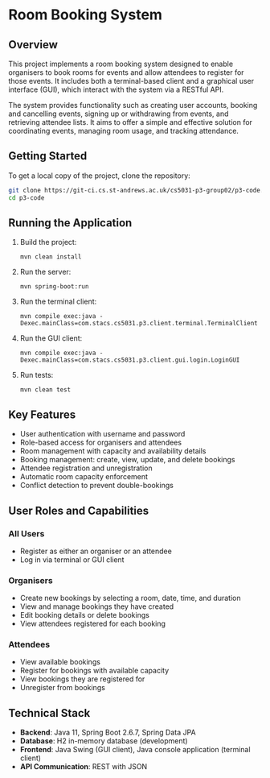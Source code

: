 # Room Booking System

## Overview

This project implements a room booking system designed to enable organisers to book rooms for events and allow attendees to register for those events. It includes both a terminal-based client and a graphical user interface (GUI), which interact with the system via a RESTful API.

The system provides functionality such as creating user accounts, booking and cancelling events, signing up or withdrawing from events, and retrieving attendee lists. It aims to offer a simple and effective solution for coordinating events, managing room usage, and tracking attendance.

## Getting Started

To get a local copy of the project, clone the repository:

```bash
git clone https://git-ci.cs.st-andrews.ac.uk/cs5031-p3-group02/p3-code.git
cd p3-code
```

## Running the Application

1. Build the project:

    ```
    mvn clean install
    ```

2. Run the server:

    ```
    mvn spring-boot:run
    ```

3. Run the terminal client:

    ```
    mvn compile exec:java -Dexec.mainClass=com.stacs.cs5031.p3.client.terminal.TerminalClient
    ```

4. Run the GUI client:

    ```
    mvn compile exec:java -Dexec.mainClass=com.stacs.cs5031.p3.client.gui.login.LoginGUI
    ```

5. Run tests:

    ```
    mvn clean test
    ```

## Key Features

- User authentication with username and password
- Role-based access for organisers and attendees
- Room management with capacity and availability details
- Booking management: create, view, update, and delete bookings
- Attendee registration and unregistration
- Automatic room capacity enforcement
- Conflict detection to prevent double-bookings

## User Roles and Capabilities

### All Users

- Register as either an organiser or an attendee
- Log in via terminal or GUI client

### Organisers

- Create new bookings by selecting a room, date, time, and duration
- View and manage bookings they have created
- Edit booking details or delete bookings
- View attendees registered for each booking

### Attendees

- View available bookings
- Register for bookings with available capacity
- View bookings they are registered for
- Unregister from bookings

## Technical Stack

- **Backend**: Java 11, Spring Boot 2.6.7, Spring Data JPA
- **Database**: H2 in-memory database (development)
- **Frontend**: Java Swing (GUI client), Java console application (terminal client)
- **API Communication**: REST with JSON
